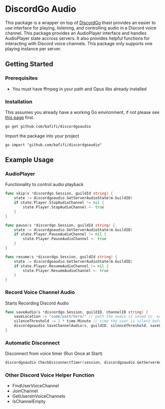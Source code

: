 # DiscordGo Audio

This package is a wrapper on top of [DiscordGo](https://github.com/bwmarrin/discordgo) thast provides an easier to use interface for playing, listening, and controlling audio in a Discord voice channel. This package provides an AudioPlayer interface and handles AudioPlayer state accross servers. It also provides helpful functions for interacting with Discord voice channels. This package only supports one playing instance per server.

## Getting Started

### Prerequisites

- You must have ffmpeg in your path and Opus libs already installed

### Installation

This assumes you already have a working Go environment, if not please see
[this page](https://golang.org/doc/install) first.

```sh
go get github.com/bafifi/discordgoaudio
```

Import the package into your project

```
go import "github.com/bafifi/discordgoaudio"
```

## Example Usage

### AudioPlayer
Functionality to control audio playback
```go
func skip(s *discordgo.Session, guildId string) {
    state := discordgoaudio.GetServerAudioState(m.GuildID)
	if state.Player.StopAudioChannel != nil {
		state.Player.StopAudioChannel <- true
	}
}

func pause(s *discordgo.Session, guildId string) {
    state := discordgoaudio.GetServerAudioState(m.GuildID)
	if state.Player.PauseAudioChannel != nil {
		state.Player.PauseAudioChannel <- true
	}
}

func resume(s *discordgo.Session, guildId string) {
    state := discordgoaudio.GetServerAudioState(m.GuildID)
	if state.Player.ResumeAudioChannel != nil {
		state.Player.ResumeAudioChannel <- true
	}
}
```

### Record Voice Channel Audio
Starts Recording Discord Audio 
```go
func saveAudio(s *discordgo.Session, guildID, channelID string) {
    saveLocation := "some/path/here/" // path the audio is saved to. each user will have their own file in this dir
    silenceThreshold := 2 * time.Minute // time the user is silent before thier audio is saved
	discordgoaudio.SaveChannelAudio(s, guildID, silenceThreshold, saveLocation)
}
```

### Automatic Disconnect 
Disconnect from voice timer (Run Once at Start)
```go
discordgoaudio.CheckDisconnectTimer(session, discordgoaudio.GetServerAudioState(guildID), guildID, 5 * time.Minute)
```

### Other Discord Voice Helper Function

- FindUserVoiceChannel 
- JoinChannel
- GetUsersInVoiceChannels
- IsChannelEmpty
